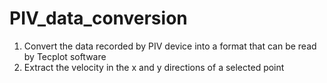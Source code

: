 # PIV_data_conversion
1. Convert the data recorded by PIV device into a format that can be read by Tecplot software
2. Extract the velocity in the x and y directions of a selected point
